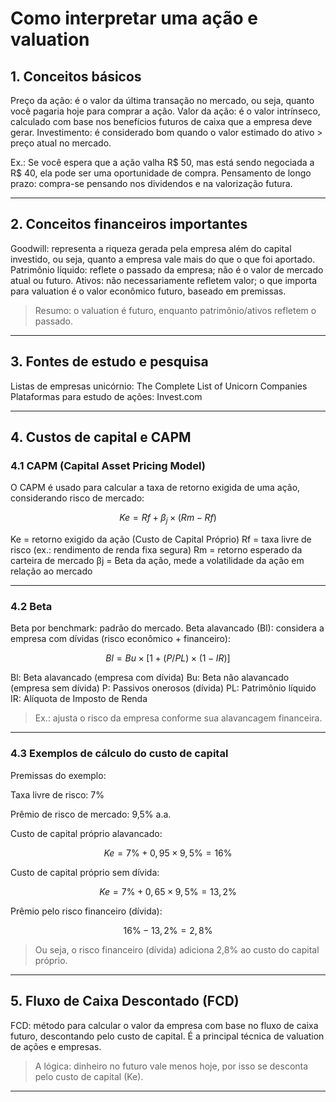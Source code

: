# Como interpretar uma ação e valuation

## 1. Conceitos básicos

 Preço da ação: é o valor da última transação no mercado, ou seja, quanto você pagaria hoje para comprar a ação.
 Valor da ação: é o valor intrínseco, calculado com base nos benefícios futuros de caixa que a empresa deve gerar.
 Investimento: é considerado bom quando o valor estimado do ativo > preço atual no mercado.

   Ex.: Se você espera que a ação valha R\$ 50, mas está sendo negociada a R\$ 40, ela pode ser uma oportunidade de compra.
 Pensamento de longo prazo: compra-se pensando nos dividendos e na valorização futura.

---

## 2. Conceitos financeiros importantes

 Goodwill: representa a riqueza gerada pela empresa além do capital investido, ou seja, quanto a empresa vale mais do que o que foi aportado.
 Patrimônio líquido: reflete o passado da empresa; não é o valor de mercado atual ou futuro.
 Ativos: não necessariamente refletem valor; o que importa para valuation é o valor econômico futuro, baseado em premissas.

> Resumo: o valuation é futuro, enquanto patrimônio/ativos refletem o passado.

---

## 3. Fontes de estudo e pesquisa

 Listas de empresas unicórnio: The Complete List of Unicorn Companies
 Plataformas para estudo de ações: Invest.com

---

## 4. Custos de capital e CAPM

### 4.1 CAPM (Capital Asset Pricing Model)

O CAPM é usado para calcular a taxa de retorno exigida de uma ação, considerando risco de mercado:

$$
Ke = Rf + \beta_j \times (Rm - Rf)
$$

 Ke = retorno exigido da ação (Custo de Capital Próprio)
 Rf = taxa livre de risco (ex.: rendimento de renda fixa segura)
 Rm = retorno esperado da carteira de mercado
 βj = Beta da ação, mede a volatilidade da ação em relação ao mercado

---

### 4.2 Beta

 Beta por benchmark: padrão do mercado.
 Beta alavancado (Bl): considera a empresa com dívidas (risco econômico + financeiro):

$$
Bl = Bu \times [1 + (P/PL) \times (1-IR)]
$$

 Bl: Beta alavancado (empresa com dívida)
 Bu: Beta não alavancado (empresa sem dívida)
 P: Passivos onerosos (dívida)
 PL: Patrimônio líquido
 IR: Alíquota de Imposto de Renda

> Ex.: ajusta o risco da empresa conforme sua alavancagem financeira.

---

### 4.3 Exemplos de cálculo do custo de capital

Premissas do exemplo:

 Taxa livre de risco: 7%

 Prêmio de risco de mercado: 9,5% a.a.

 Custo de capital próprio alavancado:

$$
Ke = 7\% + 0,95 \times 9,5\% = 16\%
$$

 Custo de capital próprio sem dívida:

$$
Ke = 7\% + 0,65 \times 9,5\% = 13,2\%
$$

 Prêmio pelo risco financeiro (dívida):

$$
16\% - 13,2\% = 2,8\%
$$

> Ou seja, o risco financeiro (dívida) adiciona 2,8% ao custo do capital próprio.

---

## 5. Fluxo de Caixa Descontado (FCD)

 FCD: método para calcular o valor da empresa com base no fluxo de caixa futuro, descontando pelo custo de capital.
 É a principal técnica de valuation de ações e empresas.

> A lógica: dinheiro no futuro vale menos hoje, por isso se desconta pelo custo de capital (Ke).

---
